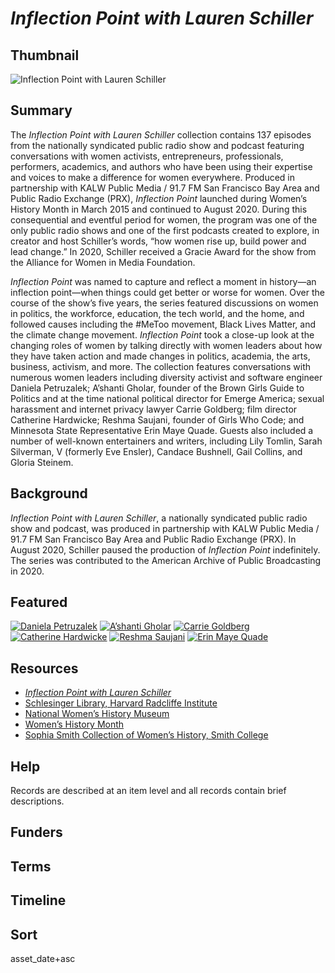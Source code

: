 # <em>Inflection Point with Lauren Schiller</em>

## Thumbnail

![<em>Inflection Point with Lauren Schiller</em>](https://s3.amazonaws.com/americanarchive.org/special-collections/INFLECT_new_avatar_green+1400_72.jpg "Inflection Point with Lauren Schiller")

## Summary

The *Inflection Point with Lauren Schiller* collection contains 137 episodes from the nationally syndicated public radio show and podcast featuring conversations with women activists, entrepreneurs, professionals, performers, academics, and authors who have been using their expertise and voices to make a difference for women everywhere. Produced in partnership with KALW Public Media / 91.7 FM San Francisco Bay Area and Public Radio Exchange (PRX), *Inflection Point* launched during Women’s History Month in March 2015 and continued to August 2020. During this consequential and eventful period for women, the program was one of the only public radio shows and one of the first podcasts created to explore, in creator and host Schiller’s words, “how women rise up, build power and lead change.” In 2020, Schiller received a Gracie Award for the show from the Alliance for Women in Media Foundation.

*Inflection Point* was named to capture and reflect a moment in history—an inflection point—when things could get better or worse for women. Over the course of the show’s five years, the series featured discussions on women in politics, the workforce, education, the tech world, and the home, and followed causes including the #MeToo movement, Black Lives Matter, and the climate change movement. *Inflection Point* took a close-up look at the changing roles of women by talking directly with women leaders about how they have taken action and made changes in politics, academia, the arts, business, activism, and more. The collection features conversations with numerous women leaders including diversity activist and software engineer Daniela Petruzalek; A’shanti Gholar, founder of the Brown Girls Guide to Politics and at the time national political director for Emerge America; sexual harassment and internet privacy lawyer Carrie Goldberg; film director Catherine Hardwicke; Reshma Saujani, founder of Girls Who Code; and Minnesota State Representative Erin Maye Quade. Guests also included a number of well-known entertainers and writers, including Lily Tomlin, Sarah Silverman, V (formerly Eve Ensler), Candace Bushnell, Gail Collins, and Gloria Steinem. 

## Background

*Inflection Point with Lauren Schiller*, a nationally syndicated public radio show and podcast, was produced in partnership with KALW Public Media / 91.7 FM San Francisco Bay Area and Public Radio Exchange (PRX). In August 2020, Schiller paused the production of *Inflection Point* indefinitely. The series was contributed to the American Archive of Public Broadcasting in 2020.

## Featured

[![Daniela Petruzalek](https://s3.amazonaws.com/americanarchive.org/special-collections/aapb_tile.png)](/catalog/cpb-aacip-703ca69033e)
[![A’shanti Gholar](https://s3.amazonaws.com/americanarchive.org/special-collections/aapb_tile.png)](/catalog/cpb-aacip-9a8755d3420)
[![Carrie Goldberg](https://s3.amazonaws.com/americanarchive.org/special-collections/aapb_tile.png)](/catalog/cpb-aacip-8764f1a9ca1)
[![Catherine Hardwicke](https://s3.amazonaws.com/americanarchive.org/special-collections/aapb_tile.png)](/catalog/cpb-aacip-e09d6f03c17)
[![Reshma Saujani](https://s3.amazonaws.com/americanarchive.org/special-collections/aapb_tile.png)](/catalog/cpb-aacip-6921f23d4b5)
[![Erin Maye Quade](https://s3.amazonaws.com/americanarchive.org/special-collections/aapb_tile.png)](/catalog/cpb-aacip-7292051c130)

## Resources

- [*Inflection Point with Lauren Schiller*](https://www.inflectionpointradio.org/)
- [Schlesinger Library, Harvard Radcliffe Institute](https://www.radcliffe.harvard.edu/schlesinger-library)
- [National Women’s History Museum](https://www.womenshistory.org/womens-history)
- [Women’s History Month](https://womenshistorymonth.gov/)
- [Sophia Smith Collection of Women’s History, Smith College](https://libraries.smith.edu/special-collections/about/sophia-smith-collection-womens-history)

## Help

Records are described at an item level and all records contain brief descriptions.

## Funders

## Terms

## Timeline

## Sort

asset_date+asc
